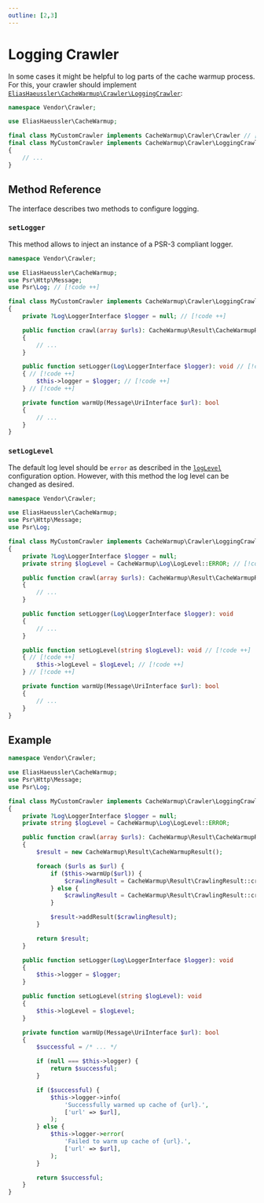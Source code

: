 ```yaml
---
outline: [2,3]
---
```


# Logging Crawler

In some cases it might be helpful to log parts of the cache
warmup process. For this, your crawler should implement
[`EliasHaeussler\CacheWarmup\Crawler\LoggingCrawler`](../../src/Crawler/LoggingCrawler.php):

```php
namespace Vendor\Crawler;

use EliasHaeussler\CacheWarmup;

final class MyCustomCrawler implements CacheWarmup\Crawler\Crawler // [!code --]
final class MyCustomCrawler implements CacheWarmup\Crawler\LoggingCrawler // [!code ++]
{
    // ...
}
```

## Method Reference

The interface describes two methods to configure logging.

### `setLogger`

This method allows to inject an instance of a PSR-3 compliant
logger.

```php
namespace Vendor\Crawler;

use EliasHaeussler\CacheWarmup;
use Psr\Http\Message;
use Psr\Log; // [!code ++]

final class MyCustomCrawler implements CacheWarmup\Crawler\LoggingCrawler
{
    private ?Log\LoggerInterface $logger = null; // [!code ++]

    public function crawl(array $urls): CacheWarmup\Result\CacheWarmupResult
    {
        // ...
    }

    public function setLogger(Log\LoggerInterface $logger): void // [!code ++]
    { // [!code ++]
        $this->logger = $logger; // [!code ++]
    } // [!code ++]

    private function warmUp(Message\UriInterface $url): bool
    {
        // ...
    }
}
```

### `setLogLevel`

The default log level should be `error` as described in the
[`logLevel`](../config-reference/log-level.md) configuration
option. However, with this method the log level can be changed
as desired.

```php
namespace Vendor\Crawler;

use EliasHaeussler\CacheWarmup;
use Psr\Http\Message;
use Psr\Log;

final class MyCustomCrawler implements CacheWarmup\Crawler\LoggingCrawler
{
    private ?Log\LoggerInterface $logger = null;
    private string $logLevel = CacheWarmup\Log\LogLevel::ERROR; // [!code ++]

    public function crawl(array $urls): CacheWarmup\Result\CacheWarmupResult
    {
        // ...
    }

    public function setLogger(Log\LoggerInterface $logger): void
    {
        // ...
    }

    public function setLogLevel(string $logLevel): void // [!code ++]
    { // [!code ++]
        $this->logLevel = $logLevel; // [!code ++]
    } // [!code ++]

    private function warmUp(Message\UriInterface $url): bool
    {
        // ...
    }
}
```

## Example

```php {9-10,29-32,34-37,48-51,53-56}
namespace Vendor\Crawler;

use EliasHaeussler\CacheWarmup;
use Psr\Http\Message;
use Psr\Log;

final class MyCustomCrawler implements CacheWarmup\Crawler\LoggingCrawler
{
    private ?Log\LoggerInterface $logger = null;
    private string $logLevel = CacheWarmup\Log\LogLevel::ERROR;

    public function crawl(array $urls): CacheWarmup\Result\CacheWarmupResult
    {
        $result = new CacheWarmup\Result\CacheWarmupResult();

        foreach ($urls as $url) {
            if ($this->warmUp($url)) {
                $crawlingResult = CacheWarmup\Result\CrawlingResult::createSuccessful($url);
            } else {
                $crawlingResult = CacheWarmup\Result\CrawlingResult::createFailed($url);
            }

            $result->addResult($crawlingResult);
        }

        return $result;
    }

    public function setLogger(Log\LoggerInterface $logger): void
    {
        $this->logger = $logger;
    }

    public function setLogLevel(string $logLevel): void
    {
        $this->logLevel = $logLevel;
    }

    private function warmUp(Message\UriInterface $url): bool
    {
        $successful = /* ... */

        if (null === $this->logger) {
            return $successful;
        }

        if ($successful) {
            $this->logger->info(
                'Successfully warmed up cache of {url}.',
                ['url' => $url],
            );
        } else {
            $this->logger->error(
                'Failed to warm up cache of {url}.',
                ['url' => $url],
            );
        }

        return $successful;
    }
}
```
